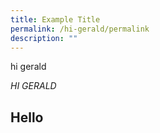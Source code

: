 ```yaml
---
title: Example Title
permalink: /hi-gerald/permalink
description: ""
---
```

hi gerald 


*HI GERALD*

## Hello


